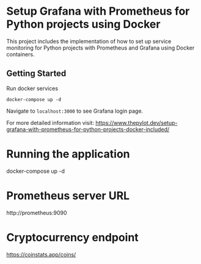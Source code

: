 # Setup Grafana with Prometheus for Python projects using Docker

This project includes the implementation of how to set up service monitoring for Python projects with Prometheus and Grafana using Docker containers.

## Getting Started

Run docker services

```
docker-compose up -d

```

Navigate to `localhost:3000` to see Grafana login page.

For more detailed information visit: https://www.thepylot.dev/setup-grafana-with-prometheus-for-python-projects-docker-included/

# Running the application
docker-compose up -d
# Prometheus server URL
http://prometheus:9090
# Cryptocurrency endpoint
https://coinstats.app/coins/